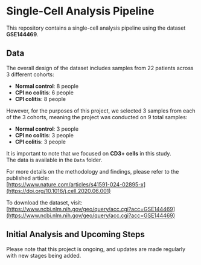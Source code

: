 # Single-Cell Analysis Pipeline

This repository contains a single-cell analysis pipeline using the dataset **GSE144469**.

## Data

The overall design of the dataset includes samples from 22 patients across 3 different cohorts:

- **Normal control**: 8 people
- **CPI no colitis**: 6 people
- **CPI colitis**: 8 people

However, for the purposes of this project, we selected 3 samples from each of the 3 cohorts, meaning the project was conducted on 9 total samples:

- **Normal control**: 3 people
- **CPI no colitis**: 3 people
- **CPI colitis**: 3 people

It is important to note that we focused on **CD3+ cells** in this study.\
The data is available in the `Data` folder.

For more details on the methodology and findings, please refer to the published article:\
[https://www.nature.com/articles/s41591-024-02895-x](https://doi.org/10.1016/j.cell.2020.06.001)

To download the dataset, visit:\
[https://www.ncbi.nlm.nih.gov/geo/query/acc.cgi?acc=GSE144469](https://www.ncbi.nlm.nih.gov/geo/query/acc.cgi?acc=GSE144469)

## Initial Analysis and Upcoming Steps

Please note that this project is ongoing, and updates are made regularly with new stages being added.
